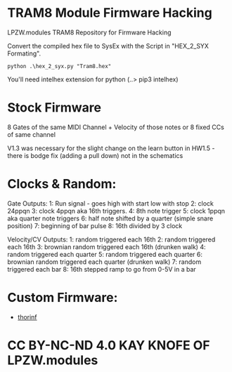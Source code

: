 # TRAM8 Module Firmware Hacking

LPZW.modules TRAM8 Repository for Firmware Hacking

Convert the compiled hex file to SysEx with the Script in "HEX_2_SYX Formating". 
```
python .\hex_2_syx.py "Tram8.hex"
```
You'll need intelhex extension for python (.\.> pip3 intelhex)

# Stock Firmware 
8 Gates of the same MIDI Channel + Velocity of those notes or 8 fixed CCs of same channel

V1.3 was necessary for the slight change on the learn button in HW1.5 - there is bodge fix (adding a pull down) not in the schematics


# Clocks & Random:

Gate Outputs:
	1: Run signal - goes high with start low with stop
	2: clock 24ppqn
	3: clock 4ppqn aka 16th triggers.
	4: 8th note trigger
	5: clock 1ppqn aka quarter note triggers
	6: half note shifted by a quarter (simple snare position)
	7: beginning of bar pulse
	8: 16th divided by 3 clock

Velocity/CV Outputs:
	1: random triggered each 16th
	2: random triggered each 16th
	3: brownian random triggered each 16th (drunken walk)
	4: random triggered each quarter
	5: random triggered each quarter
	6: brownian random triggered each quarter (drunken walk)
	7: random triggered each bar
	8: 16th stepped ramp to go from 0-5V in a bar

# Custom Firmware:

* [thorinf](Community/thorinf)

# CC BY-NC-ND 4.0 KAY KNOFE OF LPZW.modules


